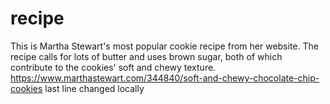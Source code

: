 # recipe
This is Martha Stewart's most popular cookie recipe from her website. The recipe calls for lots of butter and uses brown sugar, both of which contribute to the cookies' soft and chewy texture. https://www.marthastewart.com/344840/soft-and-chewy-chocolate-chip-cookies
last line changed locally